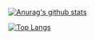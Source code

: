 [![Anurag's github stats](https://github-readme-stats.vercel.app/api?username=adolphJane&show_icons=true&theme=merko)](https://github.com/anuraghazra/github-readme-stats)

[![Top Langs](https://github-readme-stats.vercel.app/api/top-langs/?username=adolphJane&layout=compact)](https://github.com/anuraghazra/github-readme-stats)
